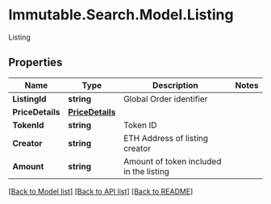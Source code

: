 # Immutable.Search.Model.Listing
Listing

## Properties

Name | Type | Description | Notes
------------ | ------------- | ------------- | -------------
**ListingId** | **string** | Global Order identifier | 
**PriceDetails** | [**PriceDetails**](PriceDetails.md) |  | 
**TokenId** | **string** | Token ID | 
**Creator** | **string** | ETH Address of listing creator | 
**Amount** | **string** | Amount of token included in the listing | 

[[Back to Model list]](../README.md#documentation-for-models) [[Back to API list]](../README.md#documentation-for-api-endpoints) [[Back to README]](../README.md)

